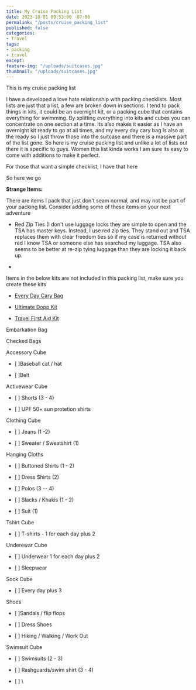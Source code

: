 ```yaml
---
title: My Cruise Packing List
date: 2023-10-01 09:53:00 -07:00
permalink: "/posts/cruise_packing_list"
published: false
categories:
- Travel
tags:
- packing
- travel
except: 
feature-img: "/uploads/suitcases.jpg"
thumbnail: "/uploads/suitcases.jpg"
---
```


This is my cruise packing list

I have a developed a love hate relationship with packing checklists.  Most lists are just that a list, a few are broken down in sections.  I tend to pack things in kits, it could be an overnight kit, or a packing cube that contains everything for swimming.  By splitting everything into kits and cubes you can concentrate on one section at a time.  Its also makes it easier as I have an overnight kit ready to go at all times, and my every day cary bag is also at the ready so I just throw those into the suitcase and there is a massive part of the list gone.  So here is my cruise packing list and unlike a lot of lists out there it is specific to guys.  Women this list kinda works I am sure its easy to come with additions to make it perfect.

For those that want a simple checklist, I have that here

So here we go

**Strange Items:**

There are items I pack that just don't seam normal, and may not be part of your packing list.  Consider adding some of these items on your next adventure

* Red Zip Ties (I don't use luggage locks they are simple to open and the TSA has master keys.  Instead, I use red zip ties.  They stand out and TSA replaces them with clear freedom ties so if my case is returned without red I know TSA or someone else has searched my luggage.  TSA also seems to be better at re-zip tying luggage than they are locking it back up.

* 

Items in the below kits are not included in this packing list, make sure you create these kits

* [Every Day Cary Bag ](https://mikehathaway.com/2023/09/08/cruise-day-bag.html)

* [Ultimate Dopp Kit](https://mikehathaway.com/posts/dopp_kit)

* [Travel First Aid Kit](https://mikehathaway.com/posts/travel_first_aid_kit)

Embarkation Bag

Checked Bags

Accessory Cube

* \[ \]Baseball cat / hat

* \[ \]Belt

Activewear Cube

* \[ \] Shorts (3 - 4)

* \[ \] UPF 50\+ sun protetion shirts

Clothing Cube

* \[ \] Jeans (1 -2)

* \[ \] Sweater / Sweatshirt (1)

Hanging Cloths

* \[ \] Buttoned Shirts (1 - 2)

* \[ \] Dress Shirts (2)

* \[ \] Polos (3 -- 4)

* \[ \] Slacks / Khakis (1 - 2)

* \[ \] Suit (1)

Tshirt Cube

* \[ \] T-shirts - 1 for each day plus 2

Underewar Cube

* \[ \] Underwear 1 for each day plus 2

* \[ \] Sleepwear

Sock Cube

* \[ \] Every day plus 3

Shoes

* \[ \]Sandals / flip flops

* \[ \] Dress Shoes

* \[ \] Hiking / Walking / Work Out

Swimsuit Cube

* \[ \] Swimsuits (2 - 3)

* \[ \] Rashguards/swim shirt (3 - 4)

* \[ \] \
